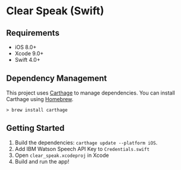 # Clear Speak (Swift)

## Requirements

- iOS 8.0+
- Xcode 9.0+
- Swift 4.0+

## Dependency Management

This project uses [Carthage](https://github.com/Carthage/Carthage) to manage dependencies. You can install Carthage using [Homebrew](http://brew.sh/).

```
> brew install carthage
```

## Getting Started

1. Build the dependencies: `carthage update --platform iOS`. 
2. Add IBM Watson Speech API Key to `Credentials.swift`
3. Open `clear_speak.xcodeproj` in Xcode
4. Build and run the app!
